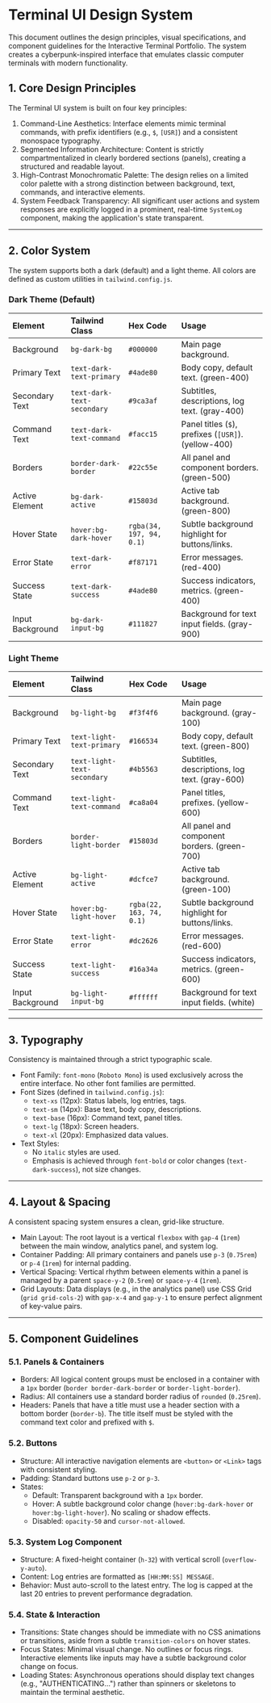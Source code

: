 # Terminal UI Design System

This document outlines the design principles, visual specifications, and component guidelines for the Interactive Terminal Portfolio. The system creates a cyberpunk-inspired interface that emulates classic computer terminals with modern functionality.

## 1. Core Design Principles

The Terminal UI system is built on four key principles:

1.  Command-Line Aesthetics: Interface elements mimic terminal commands, with prefix identifiers (e.g., `$`, `[USR]`) and a consistent monospace typography.
2.  Segmented Information Architecture: Content is strictly compartmentalized in clearly bordered sections (panels), creating a structured and readable layout.
3.  High-Contrast Monochromatic Palette: The design relies on a limited color palette with a strong distinction between background, text, commands, and interactive elements.
4.  System Feedback Transparency: All significant user actions and system responses are explicitly logged in a prominent, real-time `SystemLog` component, making the application's state transparent.

---

## 2. Color System

The system supports both a dark (default) and a light theme. All colors are defined as custom utilities in `tailwind.config.js`.

### Dark Theme (Default)

| Element             | Tailwind Class          | Hex Code  | Usage                                         |
| :------------------ | :---------------------- | :-------- | :-------------------------------------------- |
| Background          | `bg-dark-bg`            | `#000000` | Main page background.                           |
| Primary Text        | `text-dark-text-primary`| `#4ade80` | Body copy, default text. (green-400)          |
| Secondary Text      | `text-dark-text-secondary`| `#9ca3af` | Subtitles, descriptions, log text. (gray-400) |
| Command Text        | `text-dark-text-command`| `#facc15` | Panel titles (`$`), prefixes (`[USR]`). (yellow-400) |
| Borders             | `border-dark-border`    | `#22c55e` | All panel and component borders. (green-500) |
| Active Element      | `bg-dark-active`        | `#15803d` | Active tab background. (green-800)          |
| Hover State         | `hover:bg-dark-hover`   | `rgba(34, 197, 94, 0.1)` | Subtle background highlight for buttons/links. |
| Error State         | `text-dark-error`       | `#f87171` | Error messages. (red-400)                   |
| Success State       | `text-dark-success`     | `#4ade80` | Success indicators, metrics. (green-400)    |
| Input Background    | `bg-dark-input-bg`      | `#111827` | Background for text input fields. (gray-900)  |

### Light Theme

| Element             | Tailwind Class           | Hex Code  | Usage                                         |
| :------------------ | :----------------------- | :-------- | :-------------------------------------------- |
| Background          | `bg-light-bg`            | `#f3f4f6` | Main page background. (gray-100)            |
| Primary Text        | `text-light-text-primary`| `#166534` | Body copy, default text. (green-800)          |
| Secondary Text      | `text-light-text-secondary`| `#4b5563` | Subtitles, descriptions, log text. (gray-600) |
| Command Text        | `text-light-text-command`| `#ca8a04` | Panel titles, prefixes. (yellow-600)        |
| Borders             | `border-light-border`    | `#15803d` | All panel and component borders. (green-700) |
| Active Element      | `bg-light-active`        | `#dcfce7` | Active tab background. (green-100)          |
| Hover State         | `hover:bg-light-hover`   | `rgba(22, 163, 74, 0.1)`  | Subtle background highlight for buttons/links. |
| Error State         | `text-light-error`       | `#dc2626` | Error messages. (red-600)                   |
| Success State       | `text-light-success`     | `#16a34a` | Success indicators, metrics. (green-600)    |
| Input Background    | `bg-light-input-bg`      | `#ffffff` | Background for text input fields. (white)   |

---

## 3. Typography

Consistency is maintained through a strict typographic scale.

-   Font Family: `font-mono` (`Roboto Mono`) is used exclusively across the entire interface. No other font families are permitted.
-   Font Sizes (defined in `tailwind.config.js`):
    -   `text-xs` (12px): Status labels, log entries, tags.
    -   `text-sm` (14px): Base text, body copy, descriptions.
    -   `text-base` (16px): Command text, panel titles.
    -   `text-lg` (18px): Screen headers.
    -   `text-xl` (20px): Emphasized data values.
-   Text Styles:
    -   No `italic` styles are used.
    -   Emphasis is achieved through `font-bold` or color changes (`text-dark-success`), not size changes.

---

## 4. Layout & Spacing

A consistent spacing system ensures a clean, grid-like structure.

-   Main Layout: The root layout is a vertical `flexbox` with `gap-4` (`1rem`) between the main window, analytics panel, and system log.
-   Container Padding: All primary containers and panels use `p-3` (`0.75rem`) or `p-4` (`1rem`) for internal padding.
-   Vertical Spacing: Vertical rhythm between elements within a panel is managed by a parent `space-y-2` (`0.5rem`) or `space-y-4` (`1rem`).
-   Grid Layouts: Data displays (e.g., in the analytics panel) use CSS Grid (`grid grid-cols-2`) with `gap-x-4` and `gap-y-1` to ensure perfect alignment of key-value pairs.

---

## 5. Component Guidelines

### 5.1. Panels & Containers

-   Borders: All logical content groups must be enclosed in a container with a `1px` border (`border border-dark-border` or `border-light-border`).
-   Radius: All containers use a standard border radius of `rounded` (`0.25rem`).
-   Headers: Panels that have a title must use a header section with a bottom border (`border-b`). The title itself must be styled with the command text color and prefixed with `$`.

### 5.2. Buttons

-   Structure: All interactive navigation elements are `<button>` or `<Link>` tags with consistent styling.
-   Padding: Standard buttons use `p-2` or `p-3`.
-   States:
    -   Default: Transparent background with a `1px` border.
    -   Hover: A subtle background color change (`hover:bg-dark-hover` or `hover:bg-light-hover`). No scaling or shadow effects.
    -   Disabled: `opacity-50` and `cursor-not-allowed`.

### 5.3. System Log Component

-   Structure: A fixed-height container (`h-32`) with vertical scroll (`overflow-y-auto`).
-   Content: Log entries are formatted as `[HH:MM:SS] MESSAGE`.
-   Behavior: Must auto-scroll to the latest entry. The log is capped at the last 20 entries to prevent performance degradation.

### 5.4. State & Interaction

-   Transitions: State changes should be immediate with no CSS animations or transitions, aside from a subtle `transition-colors` on hover states.
-   Focus States: Minimal visual change. No outlines or focus rings. Interactive elements like inputs may have a subtle background color change on focus.
-   Loading States: Asynchronous operations should display text changes (e.g., "AUTHENTICATING...") rather than spinners or skeletons to maintain the terminal aesthetic.